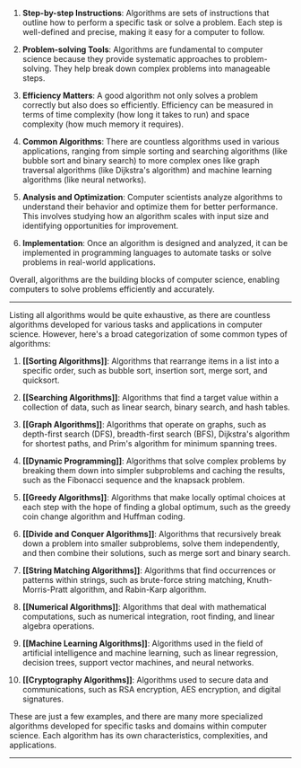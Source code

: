 1. **Step-by-step Instructions**: Algorithms are sets of instructions that outline how to perform a specific task or solve a problem. Each step is well-defined and precise, making it easy for a computer to follow.

2. **Problem-solving Tools**: Algorithms are fundamental to computer science because they provide systematic approaches to problem-solving. They help break down complex problems into manageable steps.

3. **Efficiency Matters**: A good algorithm not only solves a problem correctly but also does so efficiently. Efficiency can be measured in terms of time complexity (how long it takes to run) and space complexity (how much memory it requires).

4. **Common Algorithms**: There are countless algorithms used in various applications, ranging from simple sorting and searching algorithms (like bubble sort and binary search) to more complex ones like graph traversal algorithms (like Dijkstra's algorithm) and machine learning algorithms (like neural networks).

5. **Analysis and Optimization**: Computer scientists analyze algorithms to understand their behavior and optimize them for better performance. This involves studying how an algorithm scales with input size and identifying opportunities for improvement.

6. **Implementation**: Once an algorithm is designed and analyzed, it can be implemented in programming languages to automate tasks or solve problems in real-world applications.

Overall, algorithms are the building blocks of computer science, enabling computers to solve problems efficiently and accurately.

---

Listing all algorithms would be quite exhaustive, as there are countless algorithms developed for various tasks and applications in computer science. However, here's a broad categorization of some common types of algorithms:

1. **[[Sorting Algorithms]]**: Algorithms that rearrange items in a list into a specific order, such as bubble sort, insertion sort, merge sort, and quicksort.

2. **[[Searching Algorithms]]**: Algorithms that find a target value within a collection of data, such as linear search, binary search, and hash tables.

3. **[[Graph Algorithms]]**: Algorithms that operate on graphs, such as depth-first search (DFS), breadth-first search (BFS), Dijkstra's algorithm for shortest paths, and Prim's algorithm for minimum spanning trees.

4. **[[Dynamic Programming]]**: Algorithms that solve complex problems by breaking them down into simpler subproblems and caching the results, such as the Fibonacci sequence and the knapsack problem.

5. **[[Greedy Algorithms]]**: Algorithms that make locally optimal choices at each step with the hope of finding a global optimum, such as the greedy coin change algorithm and Huffman coding.

6. **[[Divide and Conquer Algorithms]]**: Algorithms that recursively break down a problem into smaller subproblems, solve them independently, and then combine their solutions, such as merge sort and binary search.

7. **[[String Matching Algorithms]]**: Algorithms that find occurrences or patterns within strings, such as brute-force string matching, Knuth-Morris-Pratt algorithm, and Rabin-Karp algorithm.

8. **[[Numerical Algorithms]]**: Algorithms that deal with mathematical computations, such as numerical integration, root finding, and linear algebra operations.

9. **[[Machine Learning Algorithms]]**: Algorithms used in the field of artificial intelligence and machine learning, such as linear regression, decision trees, support vector machines, and neural networks.

10. **[[Cryptography Algorithms]]**: Algorithms used to secure data and communications, such as RSA encryption, AES encryption, and digital signatures.

These are just a few examples, and there are many more specialized algorithms developed for specific tasks and domains within computer science. Each algorithm has its own characteristics, complexities, and applications.

---

